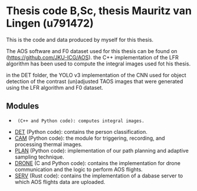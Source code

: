 # Thesis code B,Sc, thesis Mauritz van Lingen (u791472)

This is the code and data produced by myself for this thesis.

The AOS software and F0 dataset used for this thesis can be found on (https://github.com/JKU-ICG/AOS). the C++ implementation of the LFR algorithm has been used to compute the integral images used fot his thesis. 

in the DET folder, the YOLO v3 implementation of the CNN used for object detection of the contrast (un)adjusted TAOS images that were generated using the LFR algorithm and F0 dataset.

## Modules

-      (C++ and Python code): computes integral images.
- [DET](DET/README.md)      (Python code): contains the person classification.
- [CAM](CAM/README.md)      (Python code): the module for triggering, recording, and processing thermal images.
- [PLAN](PLAN/README.md)    (Python code): implementation of our path planning and adaptive sampling technique.
- [DRONE](DRONE/README.md)  (C and Python code): contains the implementation for drone communication and the logic to perform AOS flights.
- [SERV](SERV/README.md)  (Rust code): contains the implementation of a dabase server to which AOS flights data are uploaded.

